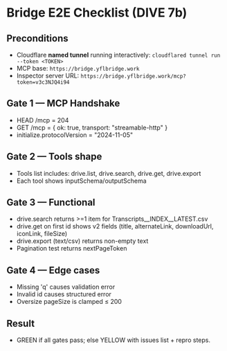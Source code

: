 # Bridge E2E Checklist (DIVE 7b)

## Preconditions
- Cloudflare **named tunnel** running interactively: `cloudflared tunnel run --token <TOKEN>`
- MCP base: `https://bridge.yflbridge.work`
- Inspector server URL: `https://bridge.yflbridge.work/mcp?token=v3c3NJQ4i94`

## Gate 1 — MCP Handshake
- HEAD /mcp = 204
- GET  /mcp = { ok: true, transport: "streamable-http" }
- initialize.protocolVersion = "2024-11-05"

## Gate 2 — Tools shape
- Tools list includes: drive.list, drive.search, drive.get, drive.export
- Each tool shows inputSchema/outputSchema

## Gate 3 — Functional
- drive.search returns >=1 item for Transcripts__INDEX__LATEST.csv
- drive.get on first id shows v2 fields (title, alternateLink, downloadUrl, iconLink, fileSize)
- drive.export (text/csv) returns non-empty text
- Pagination test returns nextPageToken

## Gate 4 — Edge cases
- Missing 'q' causes validation error
- Invalid id causes structured error
- Oversize pageSize is clamped ≤ 200

## Result
- GREEN if all gates pass; else YELLOW with issues list + repro steps.
